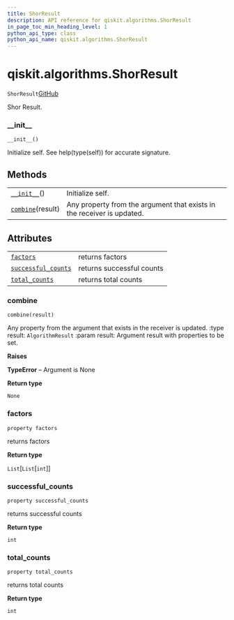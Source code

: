```yaml
---
title: ShorResult
description: API reference for qiskit.algorithms.ShorResult
in_page_toc_min_heading_level: 1
python_api_type: class
python_api_name: qiskit.algorithms.ShorResult
---
```


# qiskit.algorithms.ShorResult

<span id="qiskit.algorithms.ShorResult" />

`ShorResult`[GitHub](https://github.com/qiskit/qiskit/tree/stable/0.17/qiskit/algorithms/factorizers/shor.py "view source code")

Shor Result.

### \_\_init\_\_

<span id="qiskit.algorithms.ShorResult.__init__" />

`__init__()`

Initialize self. See help(type(self)) for accurate signature.

## Methods

|                                                                                                   |                                                                        |
| ------------------------------------------------------------------------------------------------- | ---------------------------------------------------------------------- |
| [`__init__`](#qiskit.algorithms.ShorResult.__init__ "qiskit.algorithms.ShorResult.__init__")()    | Initialize self.                                                       |
| [`combine`](#qiskit.algorithms.ShorResult.combine "qiskit.algorithms.ShorResult.combine")(result) | Any property from the argument that exists in the receiver is updated. |

## Attributes

|                                                                                                                         |                           |
| ----------------------------------------------------------------------------------------------------------------------- | ------------------------- |
| [`factors`](#qiskit.algorithms.ShorResult.factors "qiskit.algorithms.ShorResult.factors")                               | returns factors           |
| [`successful_counts`](#qiskit.algorithms.ShorResult.successful_counts "qiskit.algorithms.ShorResult.successful_counts") | returns successful counts |
| [`total_counts`](#qiskit.algorithms.ShorResult.total_counts "qiskit.algorithms.ShorResult.total_counts")                | returns total counts      |

### combine

<span id="qiskit.algorithms.ShorResult.combine" />

`combine(result)`

Any property from the argument that exists in the receiver is updated. :type result: `AlgorithmResult` :param result: Argument result with properties to be set.

**Raises**

**TypeError** – Argument is None

**Return type**

`None`

### factors

<span id="qiskit.algorithms.ShorResult.factors" />

`property factors`

returns factors

**Return type**

`List`\[`List`\[`int`]]

### successful\_counts

<span id="qiskit.algorithms.ShorResult.successful_counts" />

`property successful_counts`

returns successful counts

**Return type**

`int`

### total\_counts

<span id="qiskit.algorithms.ShorResult.total_counts" />

`property total_counts`

returns total counts

**Return type**

`int`

